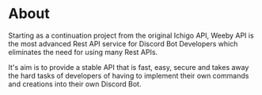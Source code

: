 # About

Starting as a continuation project from the original Ichigo API, Weeby API is the most advanced Rest API service for Discord Bot Developers which eliminates the need for using many Rest APIs.

It's aim is to provide a stable API that is fast, easy, secure and takes away the hard tasks of developers of having to implement their own commands and creations into their own Discord Bot.
